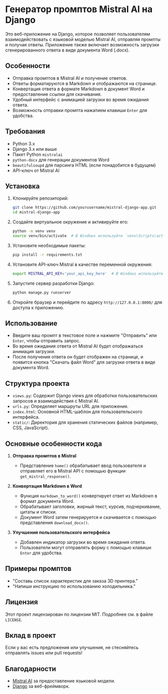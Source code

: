 # Генератор промптов Mistral AI на Django

Это веб-приложение на Django, которое позволяет пользователям взаимодействовать с языковой моделью Mistral AI, отправляя промпты и получая ответы. Приложение также включает возможность загрузки сгенерированного ответа в виде документа Word (.docx).

## Особенности
- Отправка промптов в Mistral AI и получение ответов.
- Ответы форматируются в Markdown и отображаются на странице.
- Конвертация ответа в формате Markdown в документ Word и предоставление ссылки для скачивания.
- Удобный интерфейс с анимацией загрузки во время ожидания ответа.
- Возможность отправки промпта нажатием клавиши `Enter` для удобства.

## Требования
- Python 3.x
- Django 3.x или выше
- Пакет Python `mistralai`
- `python-docx` для генерации документов Word
- `beautifulsoup4` для парсинга HTML (если понадобится в будущем)
- API-ключ от Mistral AI

## Установка

1. Клонируйте репозиторий:
   ```sh
   git clone https://github.com/yourusername/mistral-django-app.git
   cd mistral-django-app
   ```

2. Создайте виртуальное окружение и активируйте его:
   ```sh
   python -m venv venv
   source venv/bin/activate  # В Windows используйте `venv\Scripts\activate`
   ```

3. Установите необходимые пакеты:
   ```sh
   pip install -r requirements.txt
   ```

4. Установите API-ключ Mistral в качестве переменной окружения:
   ```sh
   export MISTRAL_API_KEY='your_api_key_here'  # В Windows используйте `set MISTRAL_API_KEY=your_api_key_here`
   ```

5. Запустите сервер разработки Django:
   ```sh
   python manage.py runserver
   ```

6. Откройте браузер и перейдите по адресу `http://127.0.0.1:8000/` для доступа к приложению.

## Использование

- Введите ваш промпт в текстовое поле и нажмите "Отправить" или `Enter`, чтобы отправить запрос.
- Во время ожидания ответа от Mistral AI будет отображаться анимация загрузки.
- После получения ответа он будет отображен на странице, и появится кнопка "Скачать файл Word" для загрузки ответа в виде документа Word.

## Структура проекта

- `views.py`: Содержит Django views для обработки пользовательских запросов и взаимодействия с Mistral AI.
- `urls.py`: Определяет маршруты URL для приложения.
- `index.html`: Основной HTML-шаблон для пользовательского интерфейса.
- `static/`: Директория для хранения статических файлов (например, CSS, JavaScript).

## Основные особенности кода

1. **Отправка промптов в Mistral**
   - Представление `home()` обрабатывает ввод пользователя и отправляет его в Mistral API с помощью функции `get_mistral_response()`.

2. **Конвертация Markdown в Word**
   - Функция `markdown_to_word()` конвертирует ответ из Markdown в формат документа Word.
   - Обрабатывает заголовки, жирный текст, курсив, подчеркивание, цитаты и списки.
   - Документ Word затем генерируется и скачивается с помощью представления `download_docx()`.

3. **Улучшения пользовательского интерфейса**
   - Добавлен индикатор загрузки во время ожидания ответа.
   - Пользователи могут отправлять форму с помощью клавиши `Enter` для удобства.

## Примеры промптов
- "Составь список характеристик для заказа 3D принтера."
- "Напиши инструкцию по использованию холодильника."

## Лицензия
Этот проект лицензирован по лицензии MIT. Подробнее см. в файле `LICENSE`.

## Вклад в проект
Если у вас есть предложения или улучшения, не стесняйтесь отправлять issues или pull requests!

## Благодарности
- [Mistral AI](https://www.mistral.ai/) за предоставление языковой модели.
- [Django](https://www.djangoproject.com/) за веб-фреймворк.

